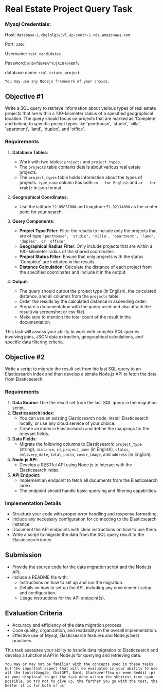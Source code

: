 
# Real Estate Project Query Task

### Mysql Credentials: 
Host: `database-1.ckglolgiv3vl.ap-south-1.rds.amazonaws.com` 

Port: `3306`

Username: `test_candidates`

Password: `mnbvfdE#$%^YUjki876%RDfv`

database name: `real_estate_project`

`You may use any Nodejs framework of your choice.
`
## Objective #1
Write a SQL query to retrieve information about various types of real estate projects that are within a 100-kilometer radius of a specified geographical location. The query should focus on projects that are marked as 'Complete' and belong to specific project types like 'penthouse', 'studio', 'villa', 'apartment', 'land', 'duplex', and 'office'.

### Requirements
1. **Database Tables**:
   - Work with two tables: `projects` and `project_types`.
   - The `projects` table contains details about various real estate projects.
   - The `project_types` table holds information about the types of projects. `type_name` column has both `en - for English` and `ar - for Arabic` in json format.

2. **Geographical Coordinates**:
   - Use the latitude `22.85857000` and longitude `51.82114000` as the center point for your search.

3. **Query Components**:
   - **Project Type Filter**: Filter the results to include only the projects that are of type `'penthouse', 'studio', 'villa', 'apartment', 'land', 'duplex', or 'office'`.
   - **Geographical Radius Filter**: Only include projects that are within a 100-kilometer radius of the shared coordinates.
   - **Project Status Filter**: Ensure that only projects with the status 'Complete' are included in the results.
   - **Distance Calculation**: Calculate the distance of each project from the specified coordinates and include it in the output.

4. **Output**:
   - The query should output the project type (in English), the calculated distance, and all columns from the `projects` table.
   - Order the results by the calculated distance in ascending order.
   - Prepare a documentation with the query used and also attach the result(via screenshot or csv file).
   - Make sure to mention the total count of the result in the documentation

This task will assess your ability to work with complex SQL queries involving joins, JSON data extraction, geographical calculations, and specific data filtering criteria.




## Objective #2
Write a script to migrate the result set from the last SQL query to an Elasticsearch index and then develop a simple Node.js API to fetch the data from Elasticsearch.

### Requirements
1. **Data Source**: Use the result set from the last SQL query in the migration script.
2. **Elasticsearch Index**:
   - You can use an existing Elasticsearch node, install Elasticsearch locally, or use any cloud service of your choice.
   - Create an index in Elasticsearch and define the mappings for the relevant fields.
3. **Data Fields**:
   - Migrate the following columns to Elasticsearch: `project_type` (string), `distance`, `id`, `project_name` (in English), `status`, `delivery_date`, `total_units`, `cover_image`, and `address` (in English).
4. **Node.js API**:
   - Develop a RESTful API using Node.js to interact with the Elasticsearch index.
5. **API Endpoint**:
   - Implement an endpoint to fetch all documents from the Elasticsearch index.
   - The endpoint should handle basic querying and filtering capabilities.

### Implementation Details
- Structure your code with proper error handling and response formatting.
- Include any necessary configuration for connecting to the Elasticsearch instance.
- Document the API endpoints with clear instructions on how to use them.
- Write a script to migrate the data from the SQL query result to the Elasticsearch index.

## Submission
- Provide the source code for the data migration script and the Node.js API.
- Include a README file with:
  - Instructions on how to set up and run the migration.
  - Details on how to set up the API, including any environment setup and configuration.
  - Usage instructions for the API endpoint(s).

## Evaluation Criteria
- Accuracy and efficiency of the data migration process.
- Code quality, organization, and readability in the overall implementation.
- Effective use of Mysql, Elasticsearch features and Node.js best practices.

This task assesses your ability to handle data migration to Elasticsearch and develop a functional API in Node.js for querying and retrieving data.


`You may or may not be familiar with the concepts used in these tasks but the important aspect that will be evaluated is your ability to use all the tools(Google, ChatGPT, Bard, Stackoverflow or even Reddit :p) at your displosal to get the task done within the shortest time span possible. So try not to give up, the farther you go with the test, the better it is for both of us!` 

